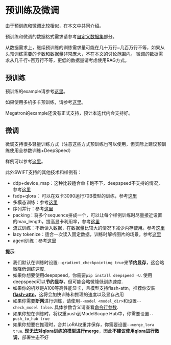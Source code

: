 # 预训练及微调

由于预训练和微调比较相似，在本文中共同介绍。

预训练和微调的数据格式需求请参考[自定义数据集](../Customization/自定义数据集.md)部分。

从数据需求上，继续预训练的训练需求量可能在几十万行~几百万行不等，如果从头预训练需要的卡数和数据量非常庞大，不在本文的讨论范围内。
微调的数据需求从几千行~百万行不等，更低的数据量请考虑使用RAG方式。

## 预训练

预训练的example请参考[这里](https://github.com/modelscope/swift/blob/main/examples/train/pt/train.sh)。

如果使用多机多卡预训练，请参考[这里](https://github.com/modelscope/swift/blob/main/examples/train/multi-node)。

Megatron的example还没有正式支持，预计本迭代内会支持好。

## 微调

微调支持很多轻量训练方式（注意这些方式预训练也可以使用，但实际上建议预训练使用全参数训练+DeepSpeed）

样例可以参考[这里](https://github.com/modelscope/swift/blob/main/examples/train/tuners)。

此外SWIFT支持的其他技术和样例有：

- ddp+device_map：这种比较适合单卡跑不下，deepspeed不支持的情况，参考[这里](https://github.com/modelscope/swift/blob/main/examples/train/ddp_device_map/train.sh)
- fsdp+qlora： 可以在双卡3090运行70B模型的训练，参考[这里](https://github.com/modelscope/swift/blob/main/examples/train/fsdp_qlora/train.sh)
- 多模态训练：参考[这里](https://github.com/modelscope/swift/blob/main/examples/train/multimodal)
- 序列并行：参考[这里](https://github.com/modelscope/swift/blob/main/examples/train/sequence_parallel)
- packing：将多个sequence拼成一个，可以让每个样例训练时尽量接近设置的max_length，提高显卡利用率，参考[这里](https://github.com/modelscope/swift/blob/main/examples/train/packing/train.sh)
- 流式训练：不断读入数据，在数据量比较大的情况下减少内存使用。参考[这里](https://github.com/modelscope/swift/blob/main/examples/train/streaming/train.sh)
- lazy tokenize：适合一次读入固定数据，训练时解析图片的场景。参考[这里](https://github.com/modelscope/swift/blob/main/examples/train/lazy_tokenize/train.sh)
- agent训练：参考[这里](https://github.com/modelscope/swift/blob/main/examples/train/agent)


**提示**:

- 我们默认在训练时设置`--gradient_checkpointing true`来**节约显存**，这会略微降低训练速度.
- 如果你想要使用deepspeed，你需要`pip install deepspeed -U`. 使用deepspeed可以**节约显存**，但可能会略微降低训练速度.
- 如果你的机器是A100等高性能显卡，且模型支持flash-attn，推荐你安装[**flash-attn**](https://github.com/Dao-AILab/flash-attention)，这将会加快训练和推理的速度以及显存占用
- 如果你需要**断网**进行训练，请使用`--model <model_dir>`和设置`--check_model false`. 具体参数含义请查看[命令行参数](命令行参数.md).
- 如果你想在训练时，将权重push到ModelScope Hub中，你需要设置`--push_to_hub true`
- 如果你想要在推理时，合并LoRA权重并保存，你需要设置`--merge_lora true`. **现无法对qlora训练的模型进行merge**，因此**不建议使用qlora进行微调**，部署生态不好
